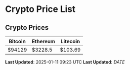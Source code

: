 # Crypto Price List

## Crypto Prices
| Bitcoin | Ethereum | Litecoin |
| ------- | -------- | -------- |
| $94129 | $3228.5 | $103.69 |
**Last Updated:** 2025-01-11 09:23 UTC
**Last Updated:** $DATE$
